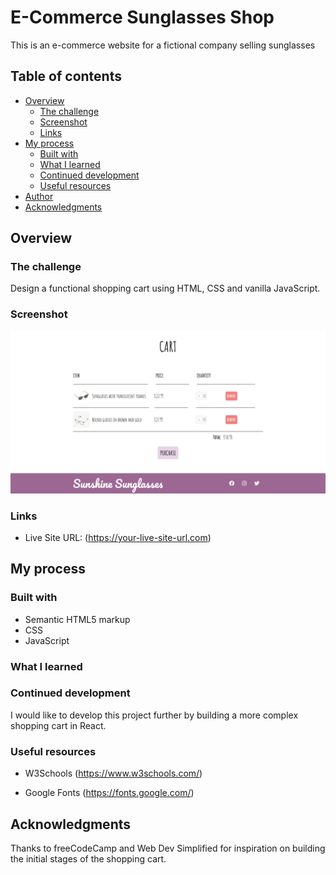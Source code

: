 # E-Commerce Sunglasses Shop

This is an e-commerce website for a fictional company selling sunglasses

## Table of contents

- [Overview](#overview)
  - [The challenge](#the-challenge)
  - [Screenshot](#screenshot)
  - [Links](#links)
- [My process](#my-process)
  - [Built with](#built-with)
  - [What I learned](#what-i-learned)
  - [Continued development](#continued-development)
  - [Useful resources](#useful-resources)
- [Author](#author)
- [Acknowledgments](#acknowledgments)

## Overview

### The challenge

Design a functional shopping cart using HTML, CSS and vanilla JavaScript.

### Screenshot

![Screenshot](screenshot.png)

### Links

- Live Site URL: (https://your-live-site-url.com)

## My process

### Built with

- Semantic HTML5 markup
- CSS
- JavaScript

### What I learned

### Continued development

I would like to develop this project further by building a more complex shopping cart in React.

### Useful resources

- W3Schools (https://www.w3schools.com/)

- Google Fonts (https://fonts.google.com/)

## Acknowledgments

Thanks to freeCodeCamp and Web Dev Simplified for inspiration on building the initial stages of the shopping cart.
